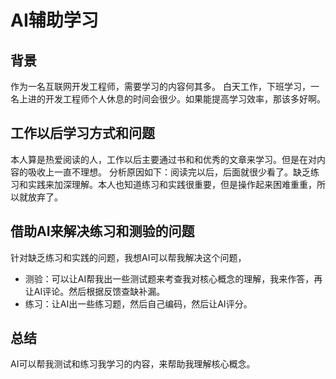 # AI辅助学习

## 背景
作为一名互联网开发工程师，需要学习的内容何其多。
白天工作，下班学习，一名上进的开发工程师个人休息的时间会很少。如果能提高学习效率，那该多好啊。

## 工作以后学习方式和问题
本人算是热爱阅读的人，工作以后主要通过书和和优秀的文章来学习。但是在对内容的吸收上一直不理想。
分析原因如下：阅读完以后，后面就很少看了。缺乏练习和实践来加深理解。本人也知道练习和实践很重要，但是操作起来困难重重，所以就放弃了。

## 借助AI来解决练习和测验的问题
针对缺乏练习和实践的问题，我想AI可以帮我解决这个问题，
- 测验：可以让AI帮我出一些测试题来考查我对核心概念的理解，我来作答，再让AI评论。然后根据反馈查缺补漏。
- 练习：让AI出一些练习题，然后自己编码，然后让AI评分。

## 总结
AI可以帮我测试和练习我学习的内容，来帮助我理解核心概念。
